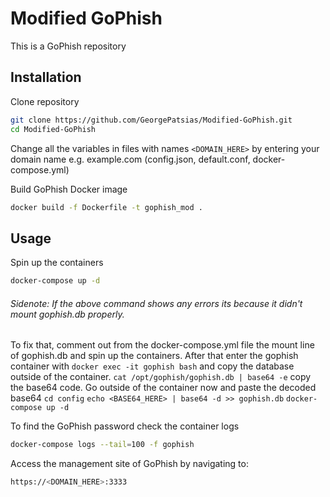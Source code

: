 # Modified GoPhish
This is a GoPhish repository

## Installation
Clone repository
```bash
git clone https://github.com/GeorgePatsias/Modified-GoPhish.git
cd Modified-GoPhish
```
Change all the variables in files with names `<DOMAIN_HERE>` by entering your domain name e.g. example.com (config.json, default.conf, docker-compose.yml)

Build GoPhish Docker image
```bash
docker build -f Dockerfile -t gophish_mod .
```

## Usage
Spin up the containers
```bash
docker-compose up -d
```

###### Sidenote: If the above command shows any errors its because it didn't mount gophish.db properly.
To fix that, comment out from the docker-compose.yml file the mount line of gophish.db and spin up the containers.
After that enter the gophish container with `docker exec -it gophish bash` and copy the database outside of the container.
`cat /opt/gophish/gophish.db | base64 -e` copy the base64 code.
Go outside of the container now and paste the decoded base64
`cd config`
`echo <BASE64_HERE> | base64 -d >> gophish.db`
`docker-compose up -d`

To find the GoPhish password check the container logs
```bash
docker-compose logs --tail=100 -f gophish
```

Access the management site of GoPhish by navigating to:
```bash
https://<DOMAIN_HERE>:3333
```
